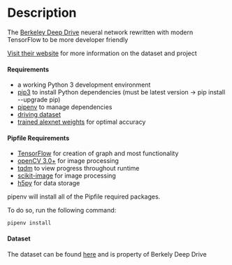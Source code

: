 # Description

The [Berkeley Deep Drive](https://github.com/gy20073/BDD_Driving_Model) neueral network rewritten with modern TensorFlow to be more developer friendly

[Visit their website](https://deepdrive.berkeley.edu/) for more information on the dataset and project

#### Requirements

* a working Python 3 development environment
* [pip3](https://pip.pypa.io/en/latest/installing.html) to install Python dependencies (must be latest version -> pip install --upgrade pip)
* [pipenv](https://github.com/pypa/pipenv) to manage dependencies
* [driving dataset](https://drive.google.com/drive/folders/1z6hjT9JMrC2w30jyyxAbpbLgFEKpnsw2?usp=sharing)
* [trained alexnet weights](http://www.cs.toronto.edu/~guerzhoy/tf_alexnet/bvlc_alexnet.npy) for optimal accuracy

#### Pipfile Requirements

* [TensorFlow](https://www.tensorflow.org/install/) for creation of graph and most functionality
* [openCV 3.0+](https://pypi.python.org/pypi/opencv-python) for image processing
* [tqdm](https://pypi.python.org/pypi/tqdm) to view progress throughout runtime
* [scikit-image](http://scikit-image.org/docs/dev/install.html) for image processing
* [h5py]("http://docs.h5py.org/en/latest/build.html") for data storage

pipenv will install all of the Pipfile required packages.

To do so, run the following command:
```
pipenv install
```

#### Dataset

The dataset can be found [here](https://drive.google.com/drive/folders/1z6hjT9JMrC2w30jyyxAbpbLgFEKpnsw2?usp=sharing) and is property of Berkely Deep Drive
